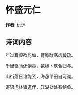 # 怀盛元仁

**作者**: 仇远

## 诗词内容

年过耳顺欲何如，臂膝酸寒齿髪疏。

千里驱驰还倦矣，数椽卜筑合归与。

山衔落日谁能系，海涨平田自可锄。

寄语虎林诸道伴，江湖处处有鲈鱼。

